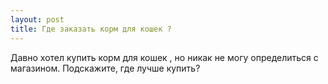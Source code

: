 ```yaml
---
layout: post 
title: Где заказать корм для кошек ? 
--- 
```

Давно хотел купить корм для кошек , но никак не могу определиться с магазином. Подскажите, где лучше купить?